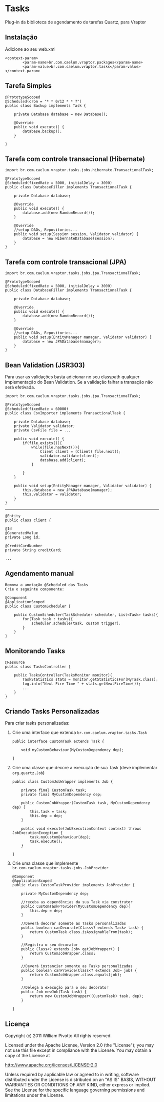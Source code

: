 Tasks
======

Plug-in da biblioteca de agendamento de tarefas Quartz, para Vraptor

Instalação 
--------
Adicione ao seu web.xml

	<context-param>
        	<param-name>br.com.caelum.vraptor.packages</param-name>
	        <param-value>br.com.caelum.vraptor.tasks</param-value>
    </context-param>
    
Tarefa Simples
--------   

	@PrototypeScoped
	@Scheduled(cron = "* * 0/12 * * ?")
	public class Backup implements Task {

		private Database database = new Database();

		@Override
		public void execute() {
			database.backup();
		}

	}


Tarefa com controle transacional (Hibernate)
--------

	import br.com.caelum.vraptor.tasks.jobs.hibernate.TransactionalTask;
	
	@PrototypeScoped
	@Scheduled(fixedRate = 5000, initialDelay = 3000)
	public class DatabaseFiller implements TransactionalTask {

		private Database database;

		@Override
		public void execute() {
			database.add(new RandomRecord());
		}

		@Override
		//setup DAOs, Repositories...
		public void setup(Session session, Validator validator) {
			database = new HibernateDatabase(session);
		}
	}
	
Tarefa com controle transacional (JPA)
--------

	import br.com.caelum.vraptor.tasks.jobs.jpa.TransactionalTask;
	
	@PrototypeScoped
	@Scheduled(fixedRate = 5000, initialDelay = 3000)
	public class DatabaseFiller implements TransactionalTask {

		private Database database;

		@Override
		public void execute() {
			database.add(new RandomRecord());
		}

		@Override
		//setup DAOs, Repositories...
		public void setup(EntityManager manager, Validator validator) {
			database = new JPADatabase(manager);
		}
	}

Bean Validation (JSR303)	
--------

Para usar as validações basta adicionar no seu classpath qualquer implementação do Bean Validation.
Se a validação falhar a transação não será efetivada.

	import br.com.caelum.vraptor.tasks.jobs.jpa.TransactionalTask;
	
	@PrototypeScoped
	@Scheduled(fixedRate = 60000)
	public class CsvImporter implements TransactionalTask {

		private Database database;
		private Validator validator;
		private CsvFile file = ...

		public void execute() {
			if(file.exists()){
				while(file.hasNext()){
					Client client = (Client) file.next();
					validator.validate(client);
					database.add(client);
				}
			
			}
		}

		public void setup(EntityManager manager, Validator validator) {
			this.database = new JPADatabase(manager);
			this.validator = validator;
		}
	}

--------

	@Entity
	public class client {
	
	@Id
	@GeneratedValue
	private Long id;
	
	@CreditCardNumber
	private String creditCard;
	
	...
	
	
Agendamento manual
--------
	
	Remova a anotação @Scheduled das Tasks
	Crie o seguinte componente:
	
	@Component
	@ApplicationScoped
	public class CustomScheduler {

		public CustomScheduler(TaskScheduler scheduler, List<Task> tasks){
			for(Task task : tasks){
				scheduler.schedule(task, custom trigger);
			}
		}
	}
	
Monitorando Tasks
--------
	
	@Resource
	public class TasksController {

		public TasksController(TasksMonitor monitor){
			TaskStatistics stats = monitor.getStatisticsFor(MyTask.class);
			log.info("Next Fire Time " + stats.getNextFireTime());
			...
		}
	}
	
Criando Tasks Personalizadas
--------

Para criar tasks personalizadas:

1.	Crie uma interface que extenda `br.com.caelum.vraptor.tasks.Task`

		public interface CustomTask extends Task {
		
			void myCustomBehaviour(MyCustomDependency dep); 
			
		}
	
2.	Crie uma classe que decore a execução de sua Task (deve implementar `org.quartz.Job`)

		public class CustomJobWrapper implements Job {
	
			private final CustomTask task;
			private final MyCustomDependency dep;
		
			public CustomJobWrapper(CustomTask task, MyCustomDependency dep) {
				this.task = task;
				this.dep = dep;
			}
		
			public void execute(JobExecutionContext context) throws JobExecutionException {
				task.myCustomBehaviour(dep);
				task.execute();
			}
	
		}

3.	Crie uma classe que implemente `br.com.caelum.vraptor.tasks.jobs.JobProvider`

		@Component
		@ApplicationScoped
		public class CustomTaskProvider implements JobProvider {
	
			private MyCustomDependency dep;
			
			//receba as dependências da sua Task via construtor
			public CustomTaskProvider(MyCustomDependency dep){
				this.dep = dep;
			}
			
			//Deverá decorar somente as Tasks personalizadas
			public boolean canDecorate(Class<? extends Task> task) {
				return CustomTask.class.isAssignableFrom(task);
			}
			
			//Registra o seu decorator
			public Class<? extends Job> getJobWrapper() {
				return CustomJobWrapper.class;
			}
			
			//Deverá instanciar somente as Tasks personalizadas
			public boolean canProvide(Class<? extends Job> job) {
				return CustomJobWrapper.class.equals(job);
			}
	
			//Delega a execução para o seu decorator
			public Job newJob(Task task) {
				return new CustomJobWrapper((CustomTask) task, dep);
			}
	
		}

Licença
--------
Copyright (c) 2011 William Pivotto
All rights reserved.

Licensed under the Apache License, Version 2.0 (the "License"); 
you may not use this file except in compliance with the License. 
You may obtain a copy of the License at 

http://www.apache.org/licenses/LICENSE-2.0 

Unless required by applicable law or agreed to in writing, software 
distributed under the License is distributed on an "AS IS" BASIS, 
WITHOUT WARRANTIES OR CONDITIONS OF ANY KIND, either express or implied. 
See the License for the specific language governing permissions and 
limitations under the License.

